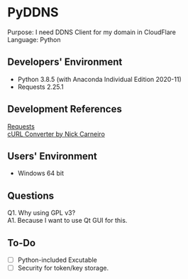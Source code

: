 # PyDDNS
Purpose: I need DDNS Client for my domain in CloudFlare\
Language: Python
## Developers' Environment
- Python 3.8.5 (with Anaconda Individual Edition 2020-11)
- Requests 2.25.1
## Development References
[Requests](https://requests.readthedocs.io/)\
[cURL Converter by Nick Carneiro](https://github.com/NickCarneiro/curlconverter/)
## Users' Environment
- Windows 64 bit
## Questions
Q1. Why using GPL v3?\
A1. Because I want to use Qt GUI for this.
## To-Do
- [ ] Python-included Excutable
- [ ] Security for token/key storage.
